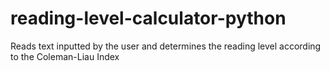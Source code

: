 # reading-level-calculator-python
Reads text inputted by the user and determines the reading level according to the Coleman-Liau Index
